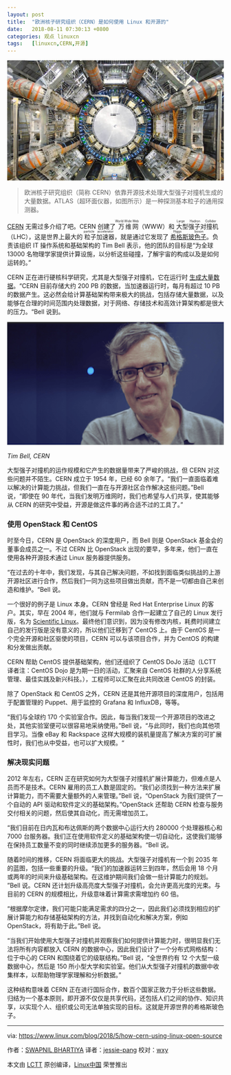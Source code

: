```yaml
---
layout: post
title:	"欧洲核子研究组织（CERN）是如何使用 Linux 和开源的"
date:	2018-08-11 07:30:13 +0800 
categories:	观点 linuxcn 
tags:	[linuxcn,CERN,开源]
---
```



![CERN](/Asserts/Images/album/201808/11/073015p8ucw080sauuuu8c.jpg "CERN")



> 
> 欧洲核子研究组织（简称 CERN）依靠开源技术处理大型强子对撞机生成的大量数据。ATLAS（超环面仪器，如图所示）是一种探测基本粒子的通用探测器。
> 
> 
> 


[CERN](https://home.cern/) 无需过多介绍了吧。CERN 创建了<ruby> 万维网 <rt>  World Wide Web </rt></ruby>（WWW）和<ruby> 大型强子对撞机 <rt>  Large Hadron Collider </rt></ruby>（LHC），这是世界上最大的<ruby> 粒子加速器 <rt>  particle accelerator </rt></ruby>，就是通过它发现了 <ruby> <a href="https://home.cern/topics/higgs-boson">  希格斯玻色子 </a> <rt>  Higgs boson </rt></ruby>。负责该组织 IT 操作系统和基础架构的 Tim Bell 表示，他的团队的目标是“为全球 13000 名物理学家提供计算设施，以分析这些碰撞，了解宇宙的构成以及是如何运转的。”


CERN 正在进行硬核科学研究，尤其是大型强子对撞机，它在运行时 [生成大量数据](https://home.cern/about/computing)。“CERN 目前存储大约 200 PB 的数据，当加速器运行时，每月有超过 10 PB 的数据产生。这必然会给计算基础架构带来极大的挑战，包括存储大量数据，以及能够在合理的时间范围内处理数据，对于网络、存储技术和高效计算架构都是很大的压力。“Bell 说到。


![Tim Bell](/Asserts/Images/album/201808/11/073016iygy4e8eamdmam8m.png "Tim Bell")


*Tim Bell, CERN*


大型强子对撞机的运作规模和它产生的数据量带来了严峻的挑战，但 CERN 对这些问题并不陌生。CERN 成立于 1954 年，已经 60 余年了。“我们一直面临着难以解决的计算能力挑战，但我们一直在与开源社区合作解决这些问题。”Bell 说，“即使在 90 年代，当我们发明万维网时，我们也希望与人们共享，使其能够从 CERN 的研究中受益，开源是做这件事的再合适不过的工具了。”


### 使用 OpenStack 和 CentOS


时至今日，CERN 是 OpenStack 的深度用户，而 Bell 则是 OpenStack 基金会的董事会成员之一。不过 CERN 比 OpenStack 出现的要早，多年来，他们一直在使用各种开源技术通过 Linux 服务器提供服务。


“在过去的十年中，我们发现，与其自己解决问题，不如找到面临类似挑战的上游开源社区进行合作，然后我们一同为这些项目做出贡献，而不是一切都由自己来创造和维护。“Bell 说。


一个很好的例子是 Linux 本身。CERN 曾经是 Red Hat Enterprise Linux 的客户。其实，早在 2004 年，他们就与 Fermilab 合作一起建立了自己的 Linux 发行版，名为 [Scientific Linux](https://www.scientificlinux.org/)。最终他们意识到，因为没有修改内核，耗费时间建立自己的发行版是没有意义的，所以他们迁移到了 CentOS 上。由于 CentOS 是一个完全开源和社区驱使的项目，CERN 可以与该项目合作，并为 CentOS 的构建和分发做出贡献。


CERN 帮助 CentOS 提供基础架构，他们还组织了 CentOS DoJo 活动（LCTT 译者注：CentOS Dojo 是为期一日的活动，汇聚来自 CentOS 社群的人分享系统管理、最佳实践及新兴科技。），工程师可以汇聚在此共同改进 CentOS 的封装。


除了 OpenStack 和 CentOS 之外，CERN 还是其他开源项目的深度用户，包括用于配置管理的 Puppet、用于监控的 Grafana 和 InfluxDB，等等。


“我们与全球约 170 个实验室合作。因此，每当我们发现一个开源项目的改进之处，其他实验室便可以很容易地采纳使用。”Bell 说，“与此同时，我们也向其他项目学习。当像 eBay 和 Rackspace 这样大规模的装机量提高了解决方案的可扩展性时，我们也从中受益，也可以扩大规模。“


### 解决现实问题


2012 年左右，CERN 正在研究如何为大型强子对撞机扩展计算能力，但难点是人员而不是技术。CERN 雇用的员工人数是固定的。“我们必须找到一种方法来扩展计算能力，而不需要大量额外的人来管理。”Bell 说，“OpenStack 为我们提供了一个自动的 API 驱动和软件定义的基础架构。”OpenStack 还帮助 CERN 检查与服务交付相关的问题，然后使其自动化，而无需增加员工。


“我们目前在日内瓦和布达佩斯的两个数据中心运行大约 280000 个处理器核心和 7000 台服务器。我们正在使用软件定义的基础架构使一切自动化，这使我们能够在保持员工数量不变的同时继续添加更多的服务器。“Bell 说。


随着时间的推移，CERN 将面临更大的挑战。大型强子对撞机有一个到 2035 年的蓝图，包括一些重要的升级。“我们的加速器运转三到四年，然后会用 18 个月或两年的时间来升级基础架构。在这维护期间我们会做一些计算能力的规划。 ”Bell 说。CERN 还计划升级高亮度大型强子对撞机，会允许更高光度的光束。与目前的 CERN 的规模相比，升级意味着计算需求需增加约 60 倍。


“根据摩尔定律，我们可能只能满足需求的四分之一，因此我们必须找到相应的扩展计算能力和存储基础架构的方法，并找到自动化和解决方案，例如 OpenStack，将有助于此。”Bell 说。


“当我们开始使用大型强子对撞机并观察我们如何提供计算能力时，很明显我们无法将所有内容都放入 CERN 的数据中心，因此我们设计了一个分布式网格结构：位于中心的 CERN 和围绕着它的级联结构。”Bell 说，“全世界约有 12 个大型一级数据中心，然后是 150 所小型大学和实验室。他们从大型强子对撞机的数据中收集样本，以帮助物理学家理解和分析数据。”


这种结构意味着 CERN 正在进行国际合作，数百个国家正致力于分析这些数据。归结为一个基本原则，即开源不仅仅是共享代码，还包括人们之间的协作、知识共享，以实现个人、组织或公司无法单独实现的目标。这就是开源世界的希格斯玻色子。




---


via: <https://www.linux.com/blog/2018/5/how-cern-using-linux-open-source>


作者：[SWAPNIL BHARTIYA](https://www.linux.com/users/arnieswap)  译者：[jessie-pang](https://github.com/jessie-pang) 校对：[wxy](https://github.com/wxy)


本文由 [LCTT](https://github.com/LCTT/TranslateProject) 原创编译，[Linux中国](https://linux.cn/) 荣誉推出
